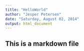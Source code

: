 ```yaml
---
title: "HelloWorld"
author: "Jesper Petersen"
date: "Saturday, August 02, 2014"
output: html_document
---
```



## This is a markdown file

